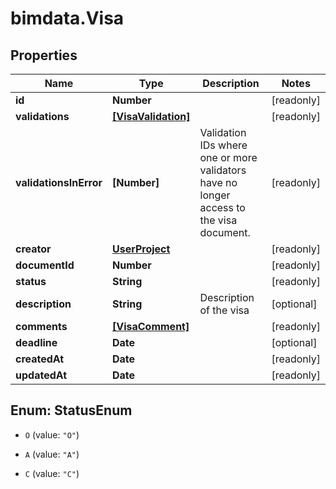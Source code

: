 # bimdata.Visa

## Properties

Name | Type | Description | Notes
------------ | ------------- | ------------- | -------------
**id** | **Number** |  | [readonly] 
**validations** | [**[VisaValidation]**](VisaValidation.md) |  | [readonly] 
**validationsInError** | **[Number]** | Validation IDs where one or more validators have no longer access to the visa document. | [readonly] 
**creator** | [**UserProject**](UserProject.md) |  | [readonly] 
**documentId** | **Number** |  | [readonly] 
**status** | **String** |  | [readonly] 
**description** | **String** | Description of the visa | [optional] 
**comments** | [**[VisaComment]**](VisaComment.md) |  | [readonly] 
**deadline** | **Date** |  | [optional] 
**createdAt** | **Date** |  | [readonly] 
**updatedAt** | **Date** |  | [readonly] 



## Enum: StatusEnum


* `O` (value: `"O"`)

* `A` (value: `"A"`)

* `C` (value: `"C"`)




